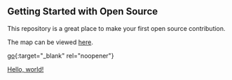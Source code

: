 ## Getting Started with Open Source

This repository is a great place to make your first open source contribution. 

The map can be viewed [here](https://githubtraining.github.io/pin-me/).

[go](http://stackoverflow.com){:target="_blank" rel="noopener"}

<a href="http://stackoverflow.com" target="_blank">Hello, world!</a>

